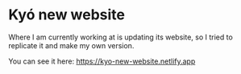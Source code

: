 # Kyó new website

Where I am currently working at is updating its website, so I tried to replicate it and make my own version.

You can see it here: https://kyo-new-website.netlify.app

